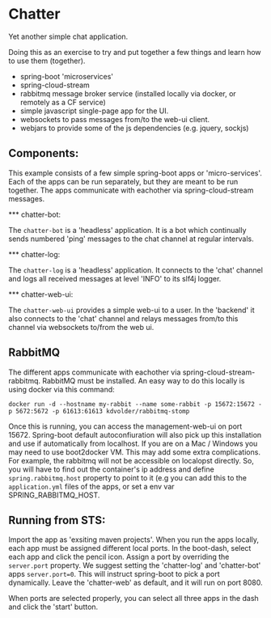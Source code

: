 Chatter
=======

Yet another simple chat application.

Doing this as an exercise to try and put together a few things and learn how to
use them (together).

 - spring-boot 'microservices'
 - spring-cloud-stream
 - rabbitmq message broker service (installed locally via docker, or remotely as a CF service)
 - simple javascript single-page app for the UI.
 - websockets to pass messages from/to the web-ui client.
 - webjars to provide some of the js dependencies (e.g. jquery, sockjs)
  
Components:
-----------

This example consists of a few simple spring-boot apps or 'micro-services'. Each of the
apps can be run separately, but they are meant to be run together. The apps communicate
with eachother via spring-cloud-stream messages.

*** chatter-bot:

The `chatter-bot` is a 'headless' application. It is a bot which continually sends
numbered 'ping' messages to the chat channel at regular intervals.

*** chatter-log:

The `chatter-log` is a 'headless' application. It connects to the 'chat' channel 
and logs all received messages at level 'INFO' to its slf4j logger.

*** chatter-web-ui:

The `chatter-web-ui` provides a simple web-ui to a user. In the 'backend' it 
also connects to the 'chat' channel and relays messages from/to this channel 
via websockets to/from the web ui.

RabbitMQ
--------

The different apps communicate with eachother via spring-cloud-stream-rabbitmq. RabbitMQ must be installed.
An easy way to do this locally is using docker via this command:

    docker run -d --hostname my-rabbit --name some-rabbit -p 15672:15672 -p 5672:5672 -p 61613:61613 kdvolder/rabbitmq-stomp

Once this is running, you can access the management-web-ui on port 15672. Spring-boot default autoconfiuration will also pick up this
installation and use if automatically from localhost. If you are on a Mac / Windows you may need to use boot2docker VM. This may add 
some extra complications. For example, the rabbitmq will not be accessible on localopst directly. So, you will have to 
find out the container's ip address and define `spring.rabbitmq.host` property to point to it (e.g you can add this to the
`application.yml` files of the apps, or set a env var SPRING_RABBITMQ_HOST.

Running from STS:
-----------------

Import the app as 'exsiting maven projects'. When you run the apps locally, each app must be assigned different local
ports.  In the boot-dash, select each app and click the pencil icon. Assign a port by overriding the `server.port` property.
We suggest setting the 'chatter-log' and 'chatter-bot' apps `server.port=0`. This will instruct spring-boot to pick
a port dynamically. Leave the 'chatter-web' as default, and it will run on port 8080.

When ports are selected properly, you can select all three apps in the dash and click the 'start' button. 


 
